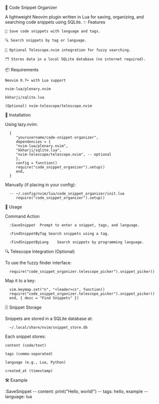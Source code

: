📘 Code Snippet Organizer

A lightweight Neovim plugin written in Lua for saving, organizing, and searching code snippets using SQLite.
✨ Features

    🧠 Save code snippets with language and tags.

    🔍 Search snippets by tag or language.

    🧭 Optional Telescope.nvim integration for fuzzy searching.

    🗂️ Stores data in a local SQLite database (no internet required).

📦 Requirements

    Neovim 0.7+ with Lua support

    nvim-lua/plenary.nvim

    kkharji/sqlite.lua

    (Optional) nvim-telescope/telescope.nvim

🔧 Installation

Using lazy.nvim:

      {
         "yourusername/code-snippet-organizer",
         dependencies = {
         "nvim-lua/plenary.nvim",
         "kkharji/sqlite.lua",
         "nvim-telescope/telescope.nvim", -- optional
         },
         config = function()
         require("code_snippet_organizer").setup()
         end,
      }

Manually (if placing in your config):

      -- ~/.config/nvim/lua/code_snippet_organizer/init.lua    
         require("code_snippet_organizer").setup()

🚀 Usage

Command	Action

      :SaveSnippet	Prompt to enter a snippet, tags, and language.

      :FindSnippetByTag	Search snippets using a tag.

      :FindSnippetByLang	Search snippets by programming language.

🔍 Telescope Integration (Optional)

To use the fuzzy finder interface:

      require("code_snippet_organizer.telescope_picker").snippet_picker()

Map it to a key:

      vim.keymap.set("n", "<leader>cs", function()
      require("code_snippet_organizer.telescope_picker").snippet_picker()
      end, { desc = "Find Snippets" })

🗄️ Snippet Storage

Snippets are stored in a SQLite database at:

      ~/.local/share/nvim/snippet_store.db

Each snippet stores:

    content (code/text)

    tags (comma-separated)

    language (e.g., Lua, Python)

    created_at (timestamp)

🛠 Example

\:SaveSnippet
-- content: print("Hello, world!")
-- tags: hello, example
-- language: lua
